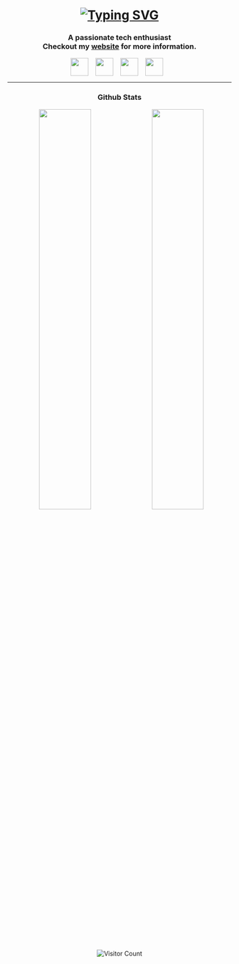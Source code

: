 ### <h1 align="center"> [![Typing SVG](https://readme-typing-svg.herokuapp.com?color=F7F7F7&size=40&center=true&vCenter=true&width=600&height=50&lines=Hi+%F0%9F%91%8B+I'm+Aditya+Kr+Sinha)](https://git.io/typing-svg) </h1>
<h3 align="center">A passionate tech enthusiast<br>
Checkout my <a href="github.com/adityakumarsinha03">website</a> for more information.</h3>

<p align="center">
  <a target=_blank href="mailto:adityakumarsinha03@gmail.com"><img align="center" src="https://cdn.jsdelivr.net/npm/simple-icons@3.0.1/icons/gmail.svg" height="40" width="40" /></a>&nbsp;&nbsp;&nbsp;
  <a href="#" target="blank"><img align="center" src="https://cdn.jsdelivr.net/npm/simple-icons@3.0.1/icons/linkedin.svg" height="40" width="40" /></a>&nbsp;&nbsp;&nbsp;
  <a href="#" target="blank"><img align="center" src="https://cdn.jsdelivr.net/npm/simple-icons@3.0.1/icons/instagram.svg" height="40" width="40" /></a>&nbsp;&nbsp;&nbsp;
  <a href="#" target="blank"><img align="center" src="https://cdn.jsdelivr.net/npm/simple-icons@3.0.1/icons/github.svg" height="40" width="40" /></a>&nbsp;&nbsp;&nbsp;
</p>

-----

<!-- ### <h3 align="center">Languages and Tools</h3>
<p align="center">
<img src="https://img.icons8.com/color/48/000000/html-5--v1.png"/><img src="https://img.icons8.com/color/48/000000/css3.png"/><img src="https://img.icons8.com/color/48/000000/bootstrap.png"/><img src="https://img.icons8.com/color/48/000000/javascript.png"/><img src="https://img.icons8.com/color/48/000000/c-programming.png"/><img src="https://img.icons8.com/color/48/000000/mysql-logo.png"/><img src="https://img.icons8.com/color/48/000000/wordpress.png"/><img src="https://img.icons8.com/color/48/000000/github.png"/></p>
<p align="center"><img src="https://github-readme-stats.vercel.app/api/top-langs/?username=adityakumarsinha03&theme=nightowl"></p>

----- -->

### <h3 align="center">Github Stats</h3>
<p align="center">
<img  src="https://github-readme-stats.vercel.app/api?username=adityakumarsinha03&show_icons=true&hide_border=false&theme=nightowl" width="48%" align="right" >
<img  src="https://github-readme-streak-stats.herokuapp.com/?user=adityakumarsinha03&theme=nightowl" width="48%" >
<p align="center"><img src="https://profile-counter.glitch.me/adityakumarsinha03/count.svg" alt="Visitor Count" align="center" /></p>
</p>

